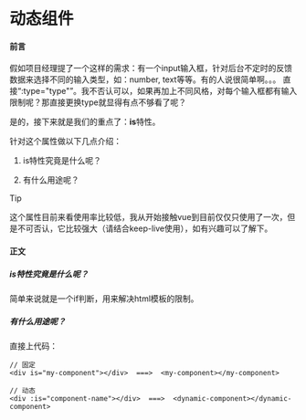 # 动态组件

#### 前言

假如项目经理提了一个这样的需求：有一个input输入框，针对后台不定时的反馈数据来选择不同的输入类型，如：number, text等等。有的人说很简单啊。。。 直接“:type="type"”。我不否认可以，如果再加上不同风格，对每个输入框都有输入限制呢？那直接更换type就显得有点不够看了呢？

是的，接下来就是我们的重点了：**is**特性。

针对这个属性做以下几点介绍：

1. is特性究竟是什么呢？

2. 有什么用途呢？

> [!TIP]
> 这个属性目前来看使用率比较低，我从开始接触vue到目前仅仅只使用了一次，但是不可否认，它比较强大（请结合keep-live使用），如有兴趣可以了解下。

#### 正文

##### is特性究竟是什么呢？

简单来说就是一个if判断，用来解决html模板的限制。

##### 有什么用途呢？

直接上代码：

``` vuejs
// 固定
<div is="my-component"></div>  ===>  <my-component></my-component>

// 动态
<div :is="component-name"></div>  ===>  <dynamic-component></dynamic-component>

```
